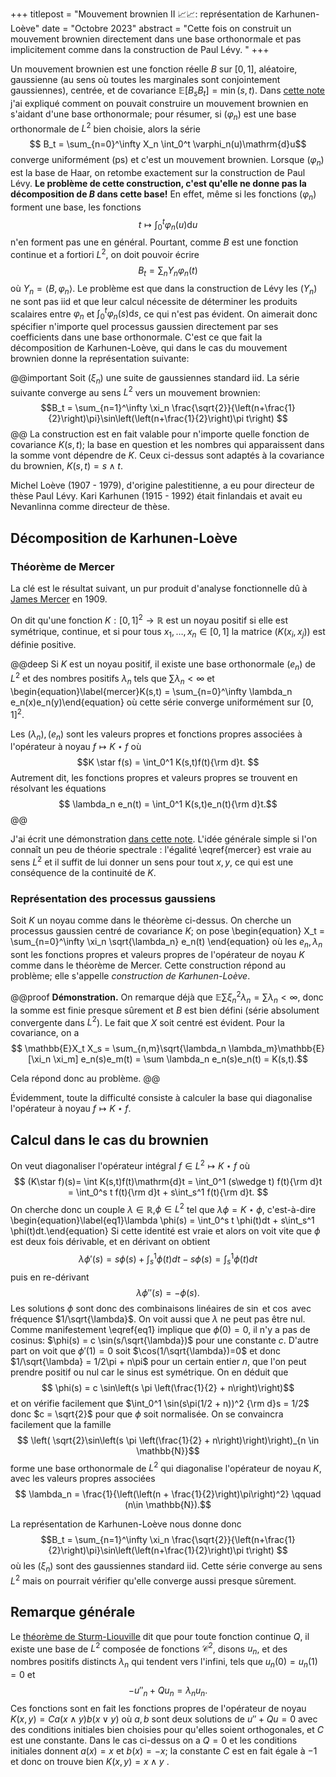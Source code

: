 +++
titlepost = "Mouvement brownien II 📈📈: représentation de Karhunen-Loève"
date = "Octobre 2023"
abstract = "Cette fois on construit un mouvement brownien directement dans une base orthonormale et pas implicitement comme dans la construction de Paul Lévy. "
+++

Un mouvement brownien est une fonction réelle $B$ sur $[0,1]$, aléatoire, gaussienne (au sens où toutes les marginales sont conjointement gaussiennes), centrée, et de covariance $\mathbb{E}[B_s B_t] = \min(s,t)$. Dans [cette note](/posts/brownian/) j'ai expliqué comment on pouvait construire un mouvement brownien en s'aidant d'une base orthonormale; pour résumer, si $(\varphi_n)$ est une base orthonormale de $L^2$ bien choisie, alors la série 
$$ B_t = \sum_{n=0}^\infty X_n \int_0^t \varphi_n(u)\mathrm{d}u$$
converge uniformément (ps) et c'est un mouvement brownien. Lorsque $(\varphi_n)$ est la base de Haar, on retombe exactement sur la construction de Paul Lévy. **Le problème de cette construction, c'est qu'elle ne donne pas la décomposition de $B$ dans cette base!** En effet, même si les fonctions $(\varphi_n)$ forment une base, les fonctions 
$$ t\mapsto \int_0^t \varphi_n(u)\mathrm{d}u$$
n'en forment pas une en général. Pourtant, comme $B$ est une fonction continue et a fortiori $L^2$, on doit pouvoir écrire 
$$ B_t = \sum_n Y_n \varphi_n(t)$$
où $Y_n = \langle B, \varphi_n\rangle$. Le problème est que dans la construction de Lévy les $(Y_n)$ ne sont pas iid et que leur calcul nécessite de déterminer les produits scalaires entre $\varphi_n$ et $\int_0^t \varphi_n(s)\mathrm{d}s$, ce qui n'est pas évident. On aimerait donc spécifier n'importe quel processus gaussien directement par ses coefficients dans une base orthonormale. C'est ce que fait la décomposition de Karhunen-Loève, qui dans le cas du mouvement brownien donne la représentation suivante: 

@@important
Soit $(\xi_n)$ une suite de gaussiennes standard iid. La série suivante converge au sens $L^2$ vers un mouvement brownien: 
$$B_t = \sum_{n=1}^\infty  \xi_n \frac{\sqrt{2}}{\left(n+\frac{1}{2}\right)\pi}\sin\left(\left(n+\frac{1}{2}\right)\pi t\right) $$
@@ 
La construction est en fait valable pour n'importe quelle fonction de covariance $K(s,t)$; la base en question et les nombres qui apparaissent dans la somme vont dépendre de $K$. Ceux ci-dessus sont adaptés à la covariance du brownien, $K(s,t) = s\wedge t$. 

Michel Loève (1907 - 1979), d'origine palestitienne, a eu pour directeur de thèse Paul Lévy. Kari Karhunen (1915 - 1992) était finlandais et avait eu Nevanlinna comme directeur de thèse. 

## Décomposition de Karhunen-Loève

### Théorème de Mercer

La clé est le résultat suivant, un pur produit d'analyse fonctionnelle dû à [James Mercer](https://en.wikipedia.org/wiki/James_Mercer_(mathematician)) en 1909. 

On dit qu'une fonction $K : [0,1]^2 \to \mathbb{R}$ est un noyau positif si elle est symétrique, continue, et si pour tous $x_1, \dotsc, x_n \in [0,1]$ la matrice $(K(x_i, x_j))$ est définie positive. 

@@deep
Si $K$ est un noyau positif, il existe une base orthonormale $(e_n)$ de $L^2$ et des nombres positifs $\lambda_n$ tels que $\sum \lambda_n <\infty$ et
\begin{equation}\label{mercer}K(s,t) = \sum_{n=0}^\infty \lambda_n e_n(x)e_n(y)\end{equation}
où cette série converge uniformément sur $[0,1]^2$. 

Les $(\lambda_n), (e_n)$ sont les valeurs propres et fonctions propres associées à l'opérateur à noyau $f\mapsto K \star f$ où $$K \star f(s) = \int_0^1 K(s,t)f(t){\rm d}t. $$
Autrement dit, les fonctions propres et valeurs propres se trouvent en résolvant les équations 
$$ \lambda_n e_n(t) = \int_0^1 K(s,t)e_n(t){\rm d}t.$$ 
@@

J'ai écrit une démonstration [dans cette note](/posts/mercer/). L'idée générale simple si l'on connaît un peu de théorie spectrale : l'égalité  \eqref{mercer} est vraie au sens $L^2$ et il suffit de lui donner un sens pour tout $x,y$, ce qui est une conséquence de la continuité de $K$. 

### Représentation des processus gaussiens

Soit $K$ un noyau comme dans le théorème ci-dessus. On cherche un processus gaussien centré de covariance $K$; on pose
\begin{equation}
X_t = \sum_{n=0}^\infty \xi_n \sqrt{\lambda_n} e_n(t)
\end{equation}
où les $e_n, \lambda_n$ sont les fonctions propres et valeurs propres de l'opérateur de noyau $K$ comme dans le théorème de Mercer. Cette construction répond au problème; elle s'appelle *construction de Karhunen-Loève*. 

@@proof **Démonstration.** On remarque déjà que $\mathbb{E}\sum \xi_n^2 \lambda_n = \sum \lambda_n < \infty$, donc la somme est finie presque sûrement et $B$ est bien défini (série absolument convergente dans $L^2$). Le fait que $X$ soit centré est évident. Pour la covariance, on a 
$$ \mathbb{E}X_t X_s = \sum_{n,m}\sqrt{\lambda_n \lambda_m}\mathbb{E}[\xi_n \xi_m] e_n(s)e_m(t) = \sum \lambda_n e_n(s)e_n(t) = K(s,t).$$

Cela répond donc au problème. 
@@

Évidemment, toute la difficulté consiste à calculer la base qui diagonalise l'opérateur à noyau $f \mapsto K \star f$. 

## Calcul dans le cas du brownien 

On veut diagonaliser l'opérateur intégral $f\in L^2 \mapsto K \star f$ où 
$$ (K\star f)(s)= \int K(s,t)f(t)\mathrm{d}t = \int_0^1 (s\wedge t) f(t){\rm d}t = \int_0^s t f(t){\rm d}t + s\int_s^1 f(t){\rm d}t. $$
On cherche donc un couple $\lambda \in \mathbb{R}$,$\phi \in L^2$ tel que $\lambda \phi = K\star \phi$, c'est-à-dire
\begin{equation}\label{eq1}\lambda \phi(s) = \int_0^s t \phi(t)dt + s\int_s^1 \phi(t)dt.\end{equation}
Si cette identité est vraie et alors on voit vite que $\phi$ est deux fois dérivable, et en dérivant on obtient
$$ \lambda \phi'(s) = s \phi(s) + \int_s^1 \phi(t)dt - s \phi(s) = \int_s^1 \phi(t)dt$$
puis en re-dérivant
$$ \lambda \phi''(s) = -\phi(s).$$
Les solutions $\phi$ sont donc des combinaisons linéaires de $\sin$ et $\cos$ avec fréquence $1/\sqrt{\lambda}$. On voit aussi que $\lambda$ ne peut pas être nul. Comme manifestement \eqref{eq1} implique que $\phi(0) = 0$, il n'y a pas de cosinus: $\phi(s) = c \sin(s/\sqrt{\lambda})$ pour une constante $c$. D'autre part on voit que $\phi'(1) = 0$ soit $\cos(1/\sqrt{\lambda})=0$ et donc $1/\sqrt{\lambda} = 1/2\pi + n\pi$ pour un certain entier $n$, que l'on peut prendre positif ou nul car le sinus est symétrique. On en déduit que 
$$ \phi(s) = c \sin\left(s \pi \left(\frac{1}{2} + n\right)\right)$$
et on vérifie facilement que $\int_0^1 \sin(s\pi(1/2 + n))^2 {\rm d}s = 1/2$ donc $c = \sqrt{2}$ pour que $\phi$ soit normalisée. On se convaincra facilement que la famille 
$$ \left(  \sqrt{2}\sin\left(s \pi \left(\frac{1}{2} + n\right)\right)\right)_{n \in \mathbb{N}}$$
forme une base orthonormale de $L^2$ qui diagonalise l'opérateur de noyau $K$, avec les valeurs propres associées
$$ \lambda_n = \frac{1}{\left(\left(n + \frac{1}{2}\right)\pi\right)^2} \qquad (n\in \mathbb{N}).$$

La représentation de Karhunen-Loève nous donne donc
$$B_t = \sum_{n=1}^\infty \xi_n \frac{\sqrt{2}}{\left(n+\frac{1}{2}\right)\pi}\sin\left(\left(n+\frac{1}{2}\right)\pi t\right) $$
où les $(\xi_n)$ sont des gaussiennes standard iid. Cette série converge au sens $L^2$ mais on pourrait vérifier qu'elle converge aussi presque sûrement. 

## Remarque générale 

Le [théorème de Sturm-Liouville](https://fr.wikipedia.org/wiki/Th%C3%A9orie_de_Sturm-Liouville) dit que pour toute fonction continue $Q$, il existe une base de $L^2$ composée de fonctions $\mathscr{C}^2$, disons $u_n$, et des nombres positifs distincts $\lambda_n$ qui tendent vers l'infini, tels que $u_n(0)=u_n(1)=0$ et 
$$-u''_n + Qu_n = \lambda_n u_n.$$
Ces fonctions sont en fait les fonctions propres de l'opérateur de noyau $K(x,y) = C a(x \wedge y)b(x \vee y)$ où $a,b$ sont deux solutions de $u'' + Qu = 0$ avec des conditions initiales bien choisies pour qu'elles soient orthogonales, et $C$ est une constante. Dans le cas ci-dessus on a $Q=0$ et les conditions initiales donnent $a(x)=x$ et $b(x)=-x$; la constante $C$ est en fait égale à $-1$ et donc on trouve bien $K(x,y) = x \wedge y$   .
